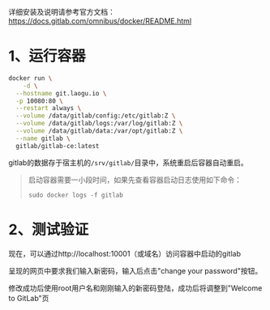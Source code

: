 详细安装及说明请参考官方文档：https://docs.gitlab.com/omnibus/docker/README.html



# 1、运行容器

```sh
docker run \
	-d \
  --hostname git.laogu.io \
  -p 10080:80 \
  --restart always \
  --volume /data/gitlab/config:/etc/gitlab:Z \
  --volume /data/gitlab/logs:/var/log/gitlab:Z \
  --volume /data/gitlab/data:/var/opt/gitlab:Z \
  --name gitlab \
  gitlab/gitlab-ce:latest
```

gitlab的数据存于宿主机的`/srv/gitlab/`目录中，系统重启后容器自动重启。

> 启动容器需要一小段时间，如果先查看容器启动日志使用如下命令：
>
> `sudo docker logs -f gitlab`



# 2、测试验证

现在，可以通过http://localhost:10001（或域名）访问容器中启动的gitlab

呈现的网页中要求我们输入新密码，输入后点击"change your password"按钮。

修改成功后使用root用户名和刚刚输入的新密码登陆，成功后将调整到"Welcome to GitLab"页

